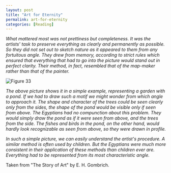 ```yaml
---
layout: post
title: "Art for Eternity"
permalink: art-for-eternity
categories: [Reading]
---
```


*What mattered most was not prettiness but completeness. It was the
artists' task to preserve everything as clearly and permanently as
possible. So they did not set out to sketch nature as it appeared to
them from any fortuitous angle. They drew from memory, according to
strict rules which ensured that everything that had to go into the
picture would stand out in perfect clarity. Their method, in fact,
resembled that of the map-maker rather than that of the painter.*

![Figure 33](/notes/assets/tomb-of-nebamun.jpg)

*The above picture shows it in a simple example, representing a garden
with a pond. If we had to draw such a motif we might wonder from which
angle to approach it. The shape and character of the trees could be seen
clearly only from the sides, the shape of the pond would be visible
only if seen from above. The Egyptians had no compunction about this
problem. They would simply draw the pond as if it were seen from above,
and the trees from the side. The fishes and birds in the pond, on the
other hand, would hardly look recognizable as seen from above, so they
were drawn in profile.*

*In such a simple picture, we can easily understand the artist's
procedure. A similar method is often used by children. But the Egyptians
were much more consistent in their application of these methods than
children ever are. Everything had to be represented from its most
characteristic angle.*

Taken from "The Story of Art" by E. H. Gombrich.




